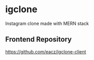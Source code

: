 # igclone
Instagram clone made with MERN stack
## Frontend Repository
https://github.com/eacz/igclone-client
